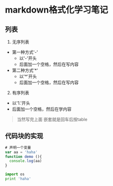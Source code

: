 # markdown格式化学习笔记

## 列表
1. 无序列表
  - 第一种方式'-'
    - 以'-'开头
    - 后面加一个空格，然后在写内容
  - 第二种方式'*'
    * 以'*'开头
    * 后面加一个空格，然后在写内容
2. 有序列表
  - 以'1.'开头
  - 后面加一个空格，然后在学内容

>当然写完上面 嵌套就是回车后按table

## 代码块的实现
```javascript
# 声明一个变量
var aa = 'haha'
function demo (){
  console.log(aa)
}
```
```python
import os
print 'haha'
```
